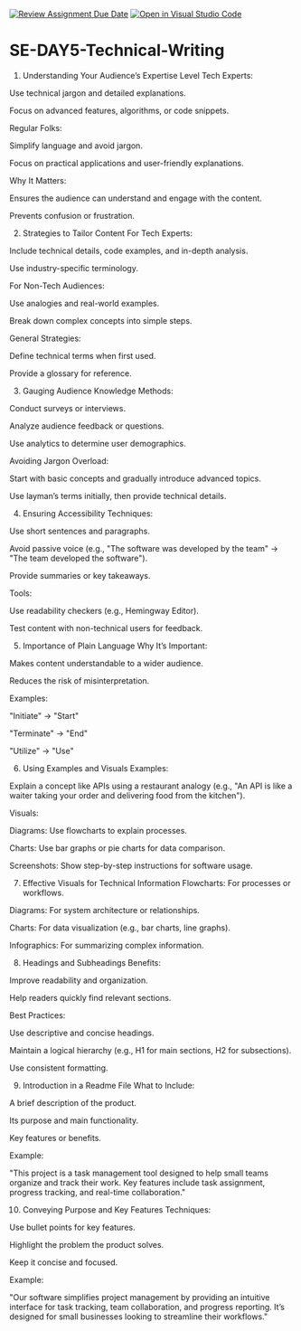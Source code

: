 [![Review Assignment Due Date](https://classroom.github.com/assets/deadline-readme-button-22041afd0340ce965d47ae6ef1cefeee28c7c493a6346c4f15d667ab976d596c.svg)](https://classroom.github.com/a/zsAR-pyY)
[![Open in Visual Studio Code](https://classroom.github.com/assets/open-in-vscode-2e0aaae1b6195c2367325f4f02e2d04e9abb55f0b24a779b69b11b9e10269abc.svg)](https://classroom.github.com/online_ide?assignment_repo_id=18544461&assignment_repo_type=AssignmentRepo)
# SE-DAY5-Technical-Writing
1. Understanding Your Audience’s Expertise Level
Tech Experts:

Use technical jargon and detailed explanations.

Focus on advanced features, algorithms, or code snippets.

Regular Folks:

Simplify language and avoid jargon.

Focus on practical applications and user-friendly explanations.

Why It Matters:

Ensures the audience can understand and engage with the content.

Prevents confusion or frustration.

2. Strategies to Tailor Content
For Tech Experts:

Include technical details, code examples, and in-depth analysis.

Use industry-specific terminology.

For Non-Tech Audiences:

Use analogies and real-world examples.

Break down complex concepts into simple steps.

General Strategies:

Define technical terms when first used.

Provide a glossary for reference.

3. Gauging Audience Knowledge
Methods:

Conduct surveys or interviews.

Analyze audience feedback or questions.

Use analytics to determine user demographics.

Avoiding Jargon Overload:

Start with basic concepts and gradually introduce advanced topics.

Use layman’s terms initially, then provide technical details.

4. Ensuring Accessibility
Techniques:

Use short sentences and paragraphs.

Avoid passive voice (e.g., "The software was developed by the team" → "The team developed the software").

Provide summaries or key takeaways.

Tools:

Use readability checkers (e.g., Hemingway Editor).

Test content with non-technical users for feedback.

5. Importance of Plain Language
Why It’s Important:

Makes content understandable to a wider audience.

Reduces the risk of misinterpretation.

Examples:

"Initiate" → "Start"

"Terminate" → "End"

"Utilize" → "Use"

6. Using Examples and Visuals
Examples:

Explain a concept like APIs using a restaurant analogy (e.g., "An API is like a waiter taking your order and delivering food from the kitchen").

Visuals:

Diagrams: Use flowcharts to explain processes.

Charts: Use bar graphs or pie charts for data comparison.

Screenshots: Show step-by-step instructions for software usage.

7. Effective Visuals for Technical Information
Flowcharts: For processes or workflows.

Diagrams: For system architecture or relationships.

Charts: For data visualization (e.g., bar charts, line graphs).

Infographics: For summarizing complex information.

8. Headings and Subheadings
Benefits:

Improve readability and organization.

Help readers quickly find relevant sections.

Best Practices:

Use descriptive and concise headings.

Maintain a logical hierarchy (e.g., H1 for main sections, H2 for subsections).

Use consistent formatting.

9. Introduction in a Readme File
What to Include:

A brief description of the product.

Its purpose and main functionality.

Key features or benefits.

Example:

"This project is a task management tool designed to help small teams organize and track their work. Key features include task assignment, progress tracking, and real-time collaboration."

10. Conveying Purpose and Key Features
Techniques:

Use bullet points for key features.

Highlight the problem the product solves.

Keep it concise and focused.

Example:

"Our software simplifies project management by providing an intuitive interface for task tracking, team collaboration, and progress reporting. It’s designed for small businesses looking to streamline their workflows."

